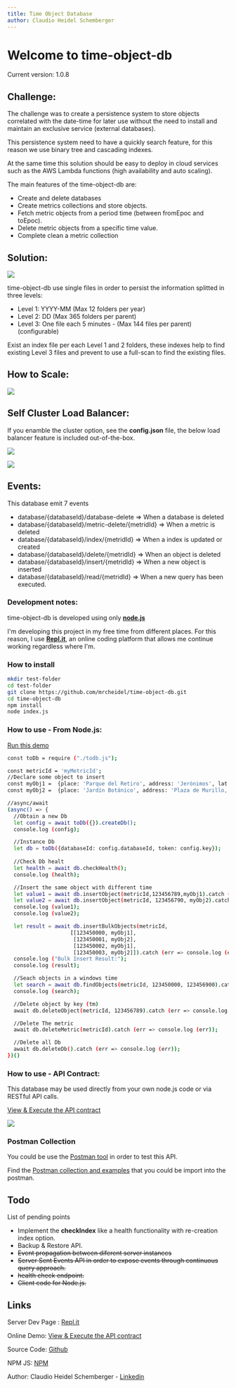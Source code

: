 ```yaml
---
title: Time Object Database
author: Claudio Heidel Schemberger
---
```

<link rel="stylesheet" type="text/css" media="all" href="doc/style.css" />

# Welcome to time-object-db 

Current version: 1.0.8

## Challenge:

The challenge was to create a persistence system to store objects correlated with the date-time for later use without the need to install and maintain an exclusive service (external databases).

This persistence system need to have a quickly search feature, for this reason we use binary tree and cascading indexes.

At the same time this solution should be easy to deploy in cloud services such as the AWS Lambda functions (high availability and auto scaling).

The main features of the time-object-db are:
- Create and delete databases
- Create metrics collections and store objects.
- Fetch metric objects from a period time (between fromEpoc and toEpoc).
- Delete metric objects from a specific time value.
- Complete clean a metric collection

## Solution:

![](doc/diagram.png)

time-object-db use single files in order to persist the information splitted in three levels:

- Level 1: YYYY-MM (Max 12 folders per year)
- Level 2: DD (Max 365 folders per parent)
- Level 3: One file each 5 minutes - (Max 144 files per parent) (configurable) 

Exist an index file per each Level 1 and 2 folders, these indexes help to find existing Level 3 files and prevent to use a full-scan to find the existing files.

## How to Scale:
  
![](doc/scale.png)

## Self Cluster Load Balancer:

If you enamble the cluster option, see the **config.json** file, the below load balancer feature is included out-of-the-box.

![](doc/loadbalancer.png)

![](doc/roundbin-inaction.png)

## Events:

This database emit 7 events

- database/{databaseId}/database-delete    => When a database is deleted
- database/{databaseId}/metric-delete/{metridId} => When a metric is deleted
- database/{databaseId}/index/{metridId}   => When a index is updated or created
- database/{databaseId}/delete/{metridId}  => When an object is deleted
- database/{databaseId}/insert/{metridId}  => When a new object is inserted
- database/{databaseId}/read/{metridId}    => When a new query has been executed.

### Development notes:

time-object-db is developed using only **[node.js](https://nodejs.org/)**

I'm developing this project in my free time from different places. For this reason, I use **[Repl.it](https://repl.it/)**, an online coding platform that allows me continue working regardless where I'm.

### How to install


```bash
mkdir test-folder
cd test-folder
git clone https://github.com/mrcheidel/time-object-db.git
cd time-object-db
npm install
node index.js
```

### How to use - From Node.js: 

[Run this demo](https://repl.it/@ClaudioHeidel/todb-js)

```bash
const toDb = require ("./todb.js");

const metricId = 'myMetricId';
//Declare some object to insert
const myObj1 =  {place: 'Parque del Retiro', address: 'Jerónimos', lat: 40.4151922, log: -3.683704};
const myObj2 =  {place: 'Jardín Botánico', address: 'Plaza de Murillo, 2', lat: 40.4133796, log: -3.688833};

//async/await
(async() => {
  //Obtain a new Db
  let config = await toDb({}).createDb();
  console.log (config);

  //Instance Db
  let db = toDb({databaseId: config.databaseId, token: config.key});
  
  //Check Db healt
  let health = await db.checkHealth();
  console.log (health);

  //Insert the same object with different time
  let value1 = await db.insertObject(metricId,123456789,myObj1).catch (err => console.log (err));
  let value2 = await db.insertObject(metricId, 123456790, myObj2).catch (err => console.log (err));
  console.log (value1);
  console.log (value2);

  let result = await db.insertBulkObjects(metricId, 
                    [[123450000, myObj1],
                     [123450001, myObj2],
                     [123450002, myObj1],
                     [123450003, myObj2]]).catch (err => console.log (err));
  console.log ("Bulk Insert Result:");
  console.log (result);

  //Seach objects in a windows time
  let search = await db.findObjects(metricId, 123450000, 123456900).catch (err => console.log (err));
  console.log (search);

  //Delete object by key (tm)
  await db.deleteObject(metricId, 123456789).catch (err => console.log (err));

  //Delete The metric
  await db.deleteMetric(metricId).catch (err => console.log (err));

  //Delete all Db
  await db.deleteDb().catch (err => console.log (err));
})()
```

### How to use - API Contract: 

This database may be used directly from your own node.js code or via RESTful API calls.

<a href="https://editor.swagger.io/?url=https://time-object-db.claudioheidel.repl.co/contract" target="_blank">View & Execute the API contract</a>


![](doc/titulo.png)

### Postman Collection

You could be use the [Postman tool](https://www.getpostman.com/) in order to test this API.

Find the [Postman collection and examples](https://github.com/mrcheidel/time-object-db/tree/master/test) that you could be import into the postman.

## Todo

List of pending points

- Implement the **checkIndex** like a health functionality with re-creation index option.
- Backup & Restore API.
- <s>Event propagation between diferent server instances</s>
- <s>Server Sent Events API in order to expose events through continuous query approach.</s>
- <s>health check endpoint.</s>
- <s>Client code for Node.js.</s>

## Links

Server Dev Page : [Repl.it](https://repl.it/@ClaudioHeidel/time-object-db)

Online Demo: [View & Execute the API contract](https://editor.swagger.io/?url=https://time-object-db.claudioheidel.repl.co/contract)

Source Code: [Github]( https://github.com/mrcheidel/time-object-db)

NPM JS: [NPM](https://www.npmjs.com/package/time-object-db)

Author: Claudio Heidel Schemberger - [Linkedin](https://www.linkedin.com/in/mrcheidel/)

